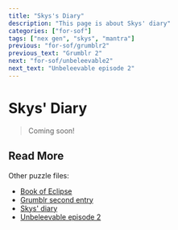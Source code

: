 ```yaml
---
title: "Skys's Diary"
description: "This page is about Skys' diary"
categories: ["for-sof"]
tags: ["nex gen", "skys", "mantra"]
previous: "for-sof/grumblr2"
previous_text: "Grumblr 2"
next: "for-sof/unbeleevable2"
next_text: "Unbeleevable episode 2"
---
```


# Skys' Diary

> Coming soon!

## Read More

Other puzzle files:

- [Book of Eclipse](book-of-eclipse)
- [Grumblr second entry](grumblr2)
- [Skys' diary](skys-diary)
- [Unbeleevable episode 2](unbeleevable2)


